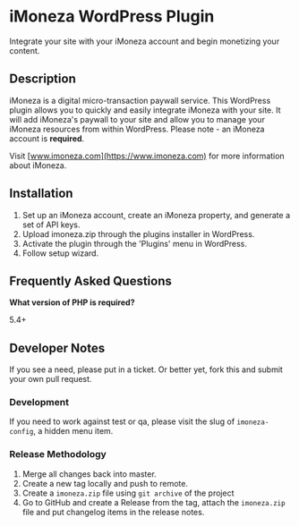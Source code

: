 # iMoneza WordPress Plugin

Integrate your site with your iMoneza account and begin monetizing your content.

## Description

iMoneza is a digital micro-transaction paywall service. This WordPress plugin allows you to quickly and easily integrate
iMoneza with your site. It will add iMoneza's paywall to your site and allow you to manage your iMoneza resources from
within WordPress.  Please note - an iMoneza account is **required**.

Visit [www.imoneza.com](https://www.imoneza.com) for more information about iMoneza.

## Installation

1. Set up an iMoneza account, create an iMoneza property, and generate a set of API keys.
2. Upload imoneza.zip through the plugins installer in WordPress.
3. Activate the plugin through the 'Plugins' menu in WordPress.
4. Follow setup wizard.

## Frequently Asked Questions

**What version of PHP is required?**

5.4+

## Developer Notes

If you see a need, please put in a ticket.  Or better yet, fork this and submit your own pull request.

### Development

If you need to work against test or qa, please visit the slug of `imoneza-config`, a hidden menu item.

### Release Methodology

1. Merge all changes back into master.
2. Create a new tag locally and push to remote.
3. Create a `imoneza.zip` file using `git archive` of the project
4. Go to GitHub and create a Release from the tag, attach the `imoneza.zip` file and put changelog items in the release notes.
